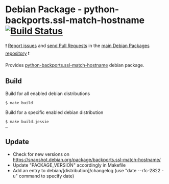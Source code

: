 # Debian Package - python-backports.ssl-match-hostname [![Build Status](https://travis-ci.org/manala/debian-package-pam-ssh-agent-auth.svg?branch=master)](https://travis-ci.org/manala/debian-package-pam-ssh-agent-auth)

:exclamation: [Report issues](https://github.com/manala/debian-packages/issues) and [send Pull Requests](https://github.com/manala/debian-packages/pulls) in the [main Debian Packages repository](https://github.com/manala/debian-packages) :exclamation:

Provides [python-backports.ssl-match-hostname](https://packages.debian.org/stretch/python-backports.ssl-match-hostname) debian package.

## Build

Build for all enabled debian distributions

```
$ make build
```

Build for a specific enabled debian distribution

```
$ make build.jessie
…
```

## Update

* Check for new versions on https://snapshot.debian.org/package/backports.ssl-match-hostname/
* Update "PACKAGE_VERSION" accordingly in Makefile
* Add an entry to debian/[distribution]/changelog (use "date --rfc-2822 -u" command to specify date)
